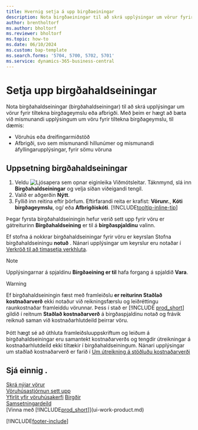 ```yaml
---
title: Hvernig setja á upp birgðaeiningar
description: Nota birgðaeiningar til að skrá upplýsingar um vörur fyrir tiltekna birgðageymslu eða tiltekið afbrigði.
author: brentholtorf
ms.author: bholtorf
ms.reviewer: bholtorf
ms.topic: how-to
ms.date: 06/10/2024
ms.custom: bap-template
ms.search.forms: '5704, 5700, 5702, 5701'
ms.service: dynamics-365-business-central
---
```


# <a name="set-up-stock-keeping-units"></a>Setja upp birgðahaldseiningar

Nota birgðahaldseiningar (birgðahaldseiningar) til að skrá upplýsingar um vörur fyrir tiltekna birgðageymslu eða afbrigði. Með þeim er hægt að bæta við mismunandi upplýsingum um vöru fyrir tiltekna birgðageymslu, til dæmis:

* Vöruhús eða dreifingarmiðstöð
* Afbrigði, svo sem mismunandi hillunúmer og mismunandi áfyllingarupplýsingar, fyrir sömu vöruna  

## <a name="to-set-up-a-sku"></a>Uppsetning birgðahaldseiningar

1. Veldu ![Ljósapera sem opnar eiginleika Viðmótsleitar.](media/ui-search/search_small.png "Segðu mér hvað þú vilt gera") Táknmynd, slá inn **Birgðahaldseiningar** og velja síðan viðeigandi tengil.  
2. Valið er aðgerðin **Nýtt**.  
3. Fyllið inn reitina eftir þörfum. Eftirfarandi reita er krafist: **Vörunr.**, **Kóti birgðageymslu**, og/ eða **Afbrigðiskóti**. [!INCLUDE[tooltip-inline-tip](includes/tooltip-inline-tip_md.md)]  

Þegar fyrsta birgðahaldseiningin hefur verið sett upp fyrir vöru er gátreiturinn **Birgðahaldseining** er til á **birgðaspjaldinu** valinn.  

Ef stofna á nokkrar birgðahaldseiningar fyrir vöru er keyrslan Stofna birgðahaldseiningu **notuð** . Nánari upplýsingar um keyrslur eru notaðar í [Verkröð til að tímasetja verkhluta](admin-job-queues-schedule-tasks.md).  

> [!NOTE]  
> Upplýsingarnar á spjaldinu **Birgðaeining er til** hafa forgang á spjaldið **Vara**.

> [!Warning]
> Ef birgðahaldseiningin fæst með framleiðslu **er reiturinn Staðlað kostnaðarverð** ekki notaður við reikningsfærslu og leiðréttingu raunkostnaðar framleiddu vörunnar. Þess í stað er [!INCLUDE [prod_short](includes/prod_short.md)]  gildið í reitnum **Staðlað kostnaðarverð** á birgðaspjaldinu notað og frávik reiknuð saman við kostnaðarhlutdeild þeirrar vöru.<br><br>
> Þótt hægt sé að úthluta framleiðsluuppskriftum og leiðum á birgðahaldseiningar eru samantekt kostnaðarverðs og tengdir útreikningar á kostnaðarhlutdeild ekki tiltækir í birgðahaldseiningum. Nánari upplýsingar um staðlað kostnaðarverð er farið í [Um útreikning á stöðluðu kostnaðarverði](finance-about-calculating-standard-cost.md)

## <a name="see-also"></a>Sjá einnig .

[Skrá nýjar vörur](inventory-how-register-new-items.md)  
[Vöruhúsastjórnun sett upp](warehouse-setup-warehouse.md)  
[Yfirlit yfir vöruhúsakerfi](design-details-warehouse-management.md)
[Birgðir](inventory-manage-inventory.md)  
[Samsetningardeild](assembly-assemble-items.md)    
[Vinna með [!INCLUDE[prod_short](includes/prod_short.md)]](ui-work-product.md)  

[!INCLUDE[footer-include](includes/footer-banner.md)]
